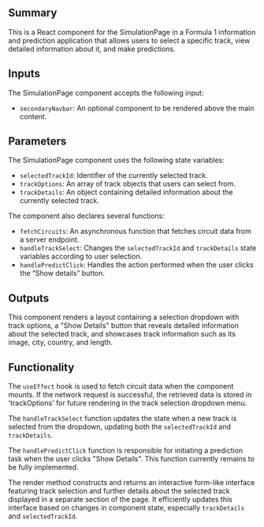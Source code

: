 ## Summary

This is a React component for the SimulationPage in a Formula 1 information and prediction application that allows users to select a specific track, view detailed information about it, and make predictions.

## Inputs

The SimulationPage component accepts the following input:

- `secondaryNavbar`: An optional component to be rendered above the main content.

## Parameters

The SimulationPage component uses the following state variables:

- `selectedTrackId`: Identifier of the currently selected track.
- `trackOptions`: An array of track objects that users can select from.
- `trackDetails`: An object containing detailed information about the currently selected track.

The component also declares several functions:

- `fetchCircuits`: An asynchronous function that fetches circuit data from a server endpoint.
- `handleTrackSelect`: Changes the `selectedTrackId` and `trackDetails` state variables according to user selection.
- `handlePredictClick`: Handles the action performed when the user clicks the “Show details” button.

## Outputs

This component renders a layout containing a selection dropdown with track options, a "Show Details" button that reveals detailed information about the selected track, and showcases track information such as its image, city, country, and length.

## Functionality

The `useEffect` hook is used to fetch circuit data when the component mounts. 
If the network request is successful, the retrieved data is stored in 'trackOptions' for future rendering in the track selection dropdown menu.

The `handleTrackSelect` function updates the state when a new track is selected from the dropdown, updating both the `selectedTrackId` and `trackDetails`.

The `handlePredictClick` function is responsible for initiating a prediction task when the user clicks "Show Details". This function currently remains to be fully implemented.

The render method constructs and returns an interactive form-like interface featuring track selection and further details about the selected track displayed in a separate section of the page. It efficiently updates this interface based on changes in component state, especially `trackDetails` and `selectedTrackId`.